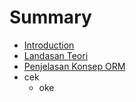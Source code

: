 # Summary

* [Introduction](README.md)
* [Landasan Teori](01-landasan-teori.md)
* [Penjelasan Konsep ORM](02-penjelasan-konsep-orm.md)
* cek
   * oke

